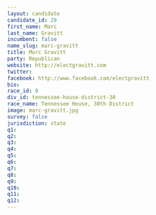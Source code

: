 ```yaml
---
layout: candidate
candidate_id: 29
first_name: Marc
last_name: Gravitt
incumbent: false
name_slug: marc-gravitt
title: Marc Gravitt
party: Republican
website: http://electgravitt.com
twitter: 
facebook: http://www.facebook.com/electgravitt
bio: 
race_id: 9
div_id: tennessee-house-district-30
race_name: Tennessee House, 30th District
image: marc-gravitt.jpg
survey: false
jurisdiction: state
q1: 
q2: 
q3: 
q4: 
q5: 
q6: 
q7: 
q8: 
q9: 
q10: 
q11: 
q12: 
---
```

